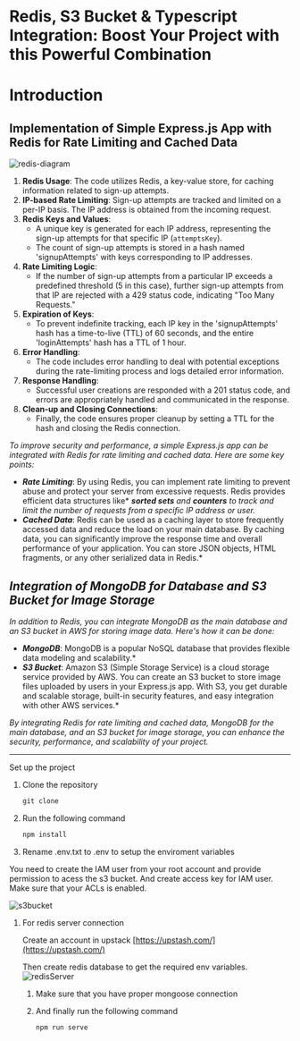 # Redis, S3 Bucket & Typescript Integration: Boost Your Project with this Powerful Combination

# Introduction

## Implementation of Simple Express.js App with Redis for Rate Limiting and Cached Data

![redis-diagram](https://github.com/SahadevDahit/redis-s3-bucket/assets/81854544/6d64bd44-0867-4529-a954-f3af364aaeb7)

1. **Redis Usage**: The code utilizes Redis, a key-value store, for caching information related to sign-up attempts.
2. **IP-based Rate Limiting**: Sign-up attempts are tracked and limited on a per-IP basis. The IP address is obtained from the incoming request.
3. **Redis Keys and Values**:
    - A unique key is generated for each IP address, representing the sign-up attempts for that specific IP (`attemptsKey`).
    - The count of sign-up attempts is stored in a hash named 'signupAttempts' with keys corresponding to IP addresses.
4. **Rate Limiting Logic**:
    - If the number of sign-up attempts from a particular IP exceeds a predefined threshold (5 in this case), further sign-up attempts from that IP are rejected with a 429 status code, indicating "Too Many Requests."
5. **Expiration of Keys**:
    - To prevent indefinite tracking, each IP key in the 'signupAttempts' hash has a time-to-live (TTL) of 60 seconds, and the entire 'loginAttempts' hash has a TTL of 1 hour.
6. **Error Handling**:
    - The code includes error handling to deal with potential exceptions during the rate-limiting process and logs detailed error information.
7. **Response Handling**:
    - Successful user creations are responded with a 201 status code, and errors are appropriately handled and communicated in the response.
8. **Clean-up and Closing Connections**:
    - Finally, the code ensures proper cleanup by setting a TTL for the hash and closing the Redis connection.

*To improve security and performance, a simple Express.js app can be integrated with Redis for rate limiting and cached data. Here are some key points:*

- ***Rate Limiting***: By using Redis, you can implement rate limiting to prevent abuse and protect your server from excessive requests. Redis provides efficient data structures like* ***sorted sets*** *and* ***counters*** *to track and limit the number of requests from a specific IP address or user.*
- ***Cached Data***: Redis can be used as a caching layer to store frequently accessed data and reduce the load on your main database. By caching data, you can significantly improve the response time and overall performance of your application. You can store JSON objects, HTML fragments, or any other serialized data in Redis.*

## *Integration of MongoDB for Database and S3 Bucket for Image Storage*

*In addition to Redis, you can integrate MongoDB as the main database and an S3 bucket in AWS for storing image data. Here's how it can be done:*

- ***MongoDB***: MongoDB is a popular NoSQL database that provides flexible data modeling and scalability.*
- ***S3 Bucket***: Amazon S3 (Simple Storage Service) is a cloud storage service provided by AWS. You can create an S3 bucket to store image files uploaded by users in your Express.js app. With S3, you get durable and scalable storage, built-in security features, and easy integration with other AWS services.*

*By integrating Redis for rate limiting and cached data, MongoDB for the main database, and an S3 bucket for image storage, you can enhance the security, performance, and scalability of your project.*

---

Set up the project

1. Clone the repository
    
    ```jsx
    git clone
    
    ```
    
2. Run the following command
    
    ```jsx
    npm install
    
    ```
    
3. Rename .env.txt to .env to setup the enviroment variables

You need to create the IAM user from your root account and provide permission to acess the s3 bucket. And create access key for IAM user. Make sure that your ACLs is enabled.

![s3bucket](https://github.com/SahadevDahit/redis-s3-bucket/assets/81854544/5d145884-987a-45bf-b764-30cd469f7c9d)

1. For redis server connection
    
    Create an account in upstack [https://upstash.com/](https://upstash.com/)
    
    Then create redis database to get the required env variables.
    ![redisServer](https://github.com/SahadevDahit/redis-s3-bucket/assets/81854544/db8c34f1-d2a6-4a18-b91d-1917c381938a)

    
    1. Make sure that you have proper mongoose connection
    2. And finally run the following command
        
        ```jsx
        npm run serve
        
        ```
